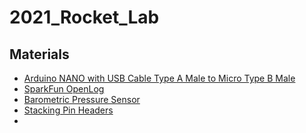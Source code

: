 # 2021_Rocket_Lab

## Materials

- [Arduino NANO with USB Cable Type A Male to Micro Type B Male](https://store-usa.arduino.cc/products/arduino-nano?selectedStore=us)
- [SparkFun OpenLog](https://www.sparkfun.com/products/13712)
- [Barometric Pressure Sensor]()
- [Stacking Pin Headers]()
- 
